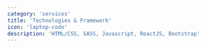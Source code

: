 ```yaml
---
category: 'services'
title: 'Technologies & Framework'
icon: 'laptop-code'
description: 'HTML/CSS, SASS, Javascript, ReactJS, Bootstrap'
---
```


